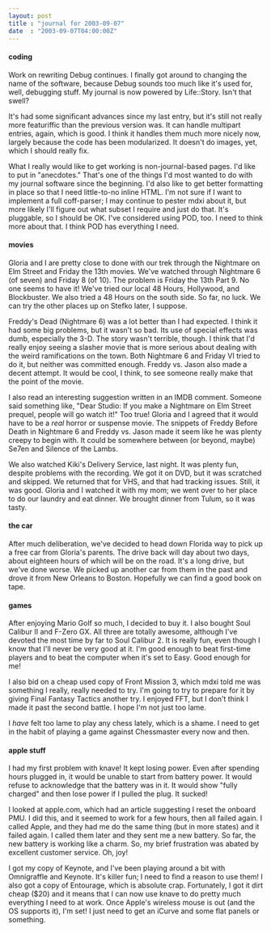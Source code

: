 ```yaml
---
layout: post
title : "journal for 2003-09-07"
date  : "2003-09-07T04:00:00Z"
---
```

<h4>coding</h4>Work on rewriting Debug continues.  I finally got around to changing the name of the software, because Debug sounds too much like it's used for, well, debugging stuff.  My journal is now powered by Life::Story.  Isn't that swell?

It's had some significant advances since my last entry, but it's still not really more featuriffic than the previous version was.  It can handle multipart entries, again, which is good.  I think it handles them much more nicely now, largely because the code has been modularized.  It doesn't do images, yet, which I should really fix.

What I really would like to get working is non-journal-based pages.  I'd like to put in "anecdotes."  That's one of the things I'd most wanted to do with my journal software since the beginning.  I'd also like to get better formatting in place so that I need little-to-no inline HTML.  I'm not sure if I want to implement a full coff-parser; I may continue to pester mdxi about it, but more likely I'll figure out what subset I require and just do that.  It's pluggable, so I should be OK.  I've considered using POD, too.  I need to think more about that.  I think POD has everything I need.<h4>movies</h4>Gloria and I are pretty close to done with our trek through the Nightmare on Elm Street and Friday the 13th movies.  We've watched through Nightmare 6 (of seven) and Friday 8 (of 10).  The problem is Friday the 13th Part 9.  No one seems to have it!  We've tried our local 48 Hours, Hollywood, and Blockbuster. We also tried a 48 Hours on the south side.  So far, no luck.  We can try the other places up on Stefko later, I suppose.

Freddy's Dead (Nightmare 6) was a lot better than I had expected.  I think it had some big problems, but it wasn't so bad.  Its use of special effects was dumb, especially the 3-D.  The story wasn't terrible, though.  I think that I'd really enjoy seeing a slasher movie that is more serious about dealing with the weird ramifications on the town.  Both Nightmare 6 and Friday VI tried to do it, but neither was committed enough.  Freddy vs. Jason also made a decent attempt.  It would be cool, I think, to see someone really make that the point of the movie.

I also read an interesting suggestion written in an IMDB comment.  Someone said something like, "Dear Studio:  If you make a Nightmare on Elm Street prequel, people will go watch it!"  Too true!  Gloria and I agreed that it would have to be a <em>real</em> horror or suspense movie.  The snippets of Freddy Before Death in Nightmare 6 and Freddy vs. Jason made it seem like he was plenty creepy to begin with.  It could be somewhere between (or beyond, maybe) Se7en and Silence of the Lambs.

We also watched Kiki's Delivery Service, last night.  It was plenty fun, despite problems with the recording.  We got it on DVD, but it was scratched and skipped.  We returned that for VHS, and that had tracking issues.  Still, it was good.  Gloria and I watched it with my mom; we went over to her place to do our laundry and eat dinner.  We brought dinner from Tulum, so it was tasty.<h4>the car</h4>After much deliberation, we've decided to head down Florida way to pick up a free car from Gloria's parents.  The drive back will day about two days, about eighteen hours of which will be on the road.  It's a long drive, but we've done worse.  We picked up another car from them in the past and drove it from New Orleans to Boston.  Hopefully we can find a good book on tape.<h4>games</h4>After enjoying Mario Golf so much, I decided to buy it.  I also bought Soul Calibur II and F-Zero GX.  All three are totally awesome, although I've devoted the most time by far to Soul Calibur 2.  It is really fun, even though I know that I'll never be very good at it.  I'm good enough to beat first-time players and to beat the computer when it's set to Easy.  Good enough for me!

I also bid on a cheap used copy of Front Mission 3, which mdxi told me was something I really, really needed to try.  I'm going to try to prepare for it by giving Final Fantasy Tactics another try.  I enjoyed FFT, but I don't think I made it past the second battle.  I hope I'm not just too lame.

I <em>have</em> felt too lame to play any chess lately, which is a shame.  I need to get in the habit of playing a game against Chessmaster every now and then.<h4>apple stuff</h4>I had my first problem with knave!  It kept losing power.  Even after spending hours plugged in, it would be unable to start from battery power.  It would refuse to acknowledge that the battery was in it.  It would show "fully charged" and then lose power if I pulled the plug.  It sucked!

I looked at apple.com, which had an article suggesting I reset the onboard PMU. I did this, and it seemed to work for a few hours, then all failed again.  I called Apple, and they had me do the same thing (but in more states) and it failed again.  I called them later and they sent me a new battery.  So far, the new battery is working like a charm.  So, my brief frustration was abated by excellent customer service.  Oh, joy!

I got my copy of Keynote, and I've been playing around a bit with Omnigraffle and Keynote.  It's killer fun;  I need to find a reason to use them!  I also got a copy of Entourage, which is absolute crap.  Fortunately, I got it dirt cheap ($20) and it means that I can now use knave to do pretty much everything I need to at work.  Once Apple's wireless mouse is out (and the OS supports it), I'm set!  I just need to get an iCurve and some flat panels or something.

